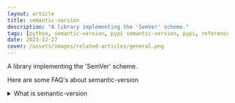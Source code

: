 ```yaml
---
layout: article
title: semantic-version
description: "A library implementing the 'SemVer' scheme."
tags: [python, semantic-version, pypi semantic-version, pypi, references]
date: 2023-12-27
cover: /assets/images/related-articles/general.png
---
```


A library implementing the 'SemVer' scheme.

Here are some FAQ's about semantic-version
<details>
<summary>What is semantic-version</summary>
A library implementing the 'SemVer' scheme.
</details>
